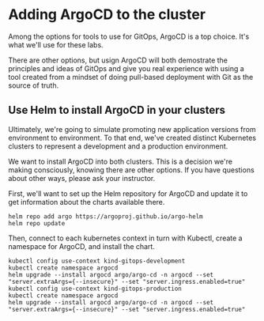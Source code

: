 # Adding ArgoCD to the cluster

Among the options for tools to use for GitOps, ArgoCD is a top choice. It's what we'll use for these labs.

There are other options, but usign ArgoCD will both demostrate the principles and ideas of GitOps and give you real experience with using a tool created from a mindset of doing pull-based deployment with Git as the source of truth.

## Use Helm to install ArgoCD in your clusters

Ultimately, we're going to simulate promoting new application versions from environment to environment. To that end, we've created distinct Kubernetes clusters to represent a development and a production environment.

We want to install ArgoCD into both clusters. This is a decision we're making consciously, knowing there are other options. If you have questions about other ways, please ask your instructor.

First, we'll want to set up the Helm repository for ArgoCD and update it to get information about the charts available there.

```
helm repo add argo https://argoproj.github.io/argo-helm
helm repo update
```

Then, connect to each kubernetes context in turn with Kubectl, create a namespace for ArgoCD, and install the chart.

```
kubectl config use-context kind-gitops-development
kubectl create namespace argocd
helm upgrade --install argocd argo/argo-cd -n argocd --set "server.extraArgs={--insecure}" --set "server.ingress.enabled=true"
kubectl config use-context kind-gitops-production
kubectl create namespace argocd
helm upgrade --install argocd argo/argo-cd -n argocd --set "server.extraArgs={--insecure}" --set "server.ingress.enabled=true"
```


